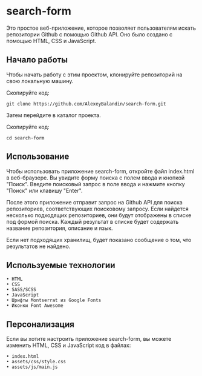 # search-form

Это простое веб-приложение, которое позволяет пользователям искать репозитории Github с помощью Github API. Оно было создано с помощью HTML, CSS и JavaScript.

## Начало работы

Чтобы начать работу с этим проектом, клонируйте репозиторий на свою локальную машину.

Скопируйте код:

    git clone https://github.com/AlexeyBalandin/search-form.git

Затем перейдите в каталог проекта.

Скопируйте код:

    cd search-form

## Использование

Чтобы использовать приложение search-form, откройте файл index.html в веб-браузере. Вы увидите форму поиска с полем ввода и кнопкой "Поиск". Введите поисковый запрос в поле ввода и нажмите кнопку "Поиск" или клавишу "Enter".

После этого приложение отправит запрос на Github API для поиска репозиториев, соответствующих поисковому запросу. Если найдется несколько подходящих репозиториев, они будут отображены в списке под формой поиска. Каждый результат в списке будет содержать название репозитория, описание и язык.

Если нет подходящих хранилищ, будет показано сообщение о том, что результатов не найдено.

## Используемые технологии

	• HTML
	• CSS
	• SASS/SCSS
	• JavaScript
	• Шрифты Montserrat из Google Fonts
	• Иконки Font Awesome

## Персонализация

Если вы хотите настроить приложение search-form, вы можете изменить HTML, CSS и JavaScript код в файлах:

	• index.html
	• assets/css/style.css
	• assets/js/main.js

